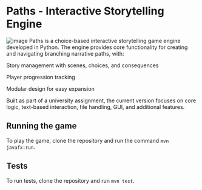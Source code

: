 # Paths - Interactive Storytelling Engine
![image](https://github.com/user-attachments/assets/f9161e25-9e03-48f1-a993-1c7f76123411)
Paths is a choice-based interactive storytelling game engine developed in Python. The engine provides core functionality for creating and navigating branching narrative paths, with:

Story management with scenes, choices, and consequences

Player progression tracking

Modular design for easy expansion

Built as part of a university assignment, the current version focuses on core logic, text-based interaction, file handling, GUI, and additional features.

## Running the game
To play the game, clone the repository and run the command `mvn javafx:run`.

## Tests
To run tests, clone the repository and run `mvn test`.
